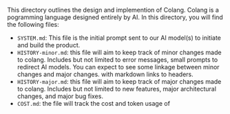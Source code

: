 This directory outlines the design and implemention of Colang. Colang is a pogramming language designed entirely by AI. In this directory, you will find the following files:

- `SYSTEM.md`: This file is the initial prompt sent to our AI model(s) to initiate and build the product.
- `HISTORY-minor.md`: this file will aim to keep track of minor changes made to colang. Includes but not limited to error messages, small prompts to redirect AI models. You can expect to see some linkage between minor changes and major changes. with markdown links to headers.
- `HISTORY-major.md`: this file will aim to keep track of major changes made to colang. Includes but not limited to new features, major architectural changes, and major bug fixes.
- `COST.md`: the file will track the cost and token usage of
